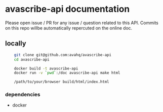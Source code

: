 # avascribe-api documentation


Please open issue / PR for any issue / question related to this API.
Commits on this repo willbe automatically repercuted on the online doc.

## locally

```bash
    git clone git@github.com:avahq/avascribe-api
    cd avascribe-api

    docker build -t avascribe-api
    docker run -v `pwd`:/doc avascribe-api make html

    /path/to/your/browser build/html/index.html
```

### dependencies
- docker
